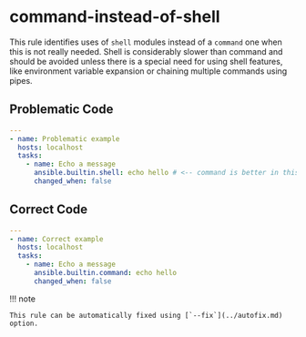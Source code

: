 # command-instead-of-shell

This rule identifies uses of `shell` modules instead of a `command` one when
this is not really needed. Shell is considerably slower than command and should
be avoided unless there is a special need for using shell features, like
environment variable expansion or chaining multiple commands using pipes.

## Problematic Code

```yaml
---
- name: Problematic example
  hosts: localhost
  tasks:
    - name: Echo a message
      ansible.builtin.shell: echo hello # <-- command is better in this case
      changed_when: false
```

## Correct Code

```yaml
---
- name: Correct example
  hosts: localhost
  tasks:
    - name: Echo a message
      ansible.builtin.command: echo hello
      changed_when: false
```

!!! note

    This rule can be automatically fixed using [`--fix`](../autofix.md) option.
